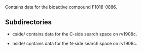 Contains data for the bioactive compound F1018-0886.

## Subdirectories

- cside/ contains data for the C-side search space on rv1908c.

- nside/ contains data for the N-side search space on rv1908c.

